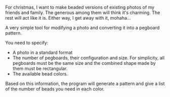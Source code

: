 For christmas, I want to make beaded versions of existing photos of my friends and family. The generous among them will think it's charming. The rest will act like it is. Either way, I get away with it, mohaha...

A very simple tool for modifying a photo and converting it into a pegboard pattern.

You need to specify:

* A photo in a standard format
* The number of pegboards, their configuration and size. For simplicity, all pegboards must be the same size and the combined shape made by them must be rectangular.    
* The available bead colors.

Based on this information, the program will generate a pattern and give a list of the number of beads you need in each color.  
